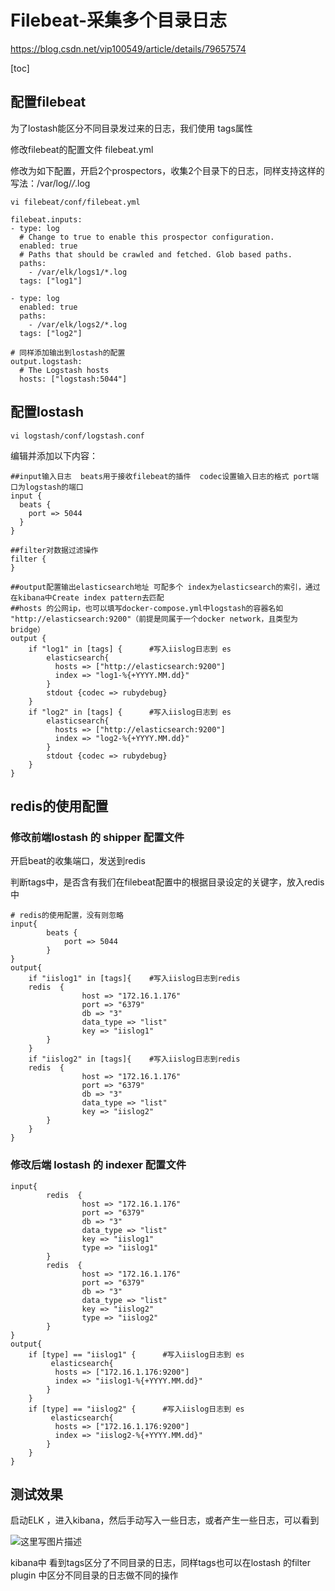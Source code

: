 # Filebeat-采集多个目录日志

https://blog.csdn.net/vip100549/article/details/79657574

[toc]

## 配置filebeat

为了lostash能区分不同目录发过来的日志，我们使用 tags属性

修改filebeat的配置文件 filebeat.yml

修改为如下配置，开启2个prospectors，收集2个目录下的日志，同样支持这样的写法：/var/log/*/*.log

```
vi filebeat/conf/filebeat.yml 
```


```
filebeat.inputs:
- type: log
  # Change to true to enable this prospector configuration.
  enabled: true
  # Paths that should be crawled and fetched. Glob based paths.
  paths:
    - /var/elk/logs1/*.log
  tags: ["log1"]
  
- type: log
  enabled: true
  paths:
    - /var/elk/logs2/*.log
  tags: ["log2"]

# 同样添加输出到lostash的配置
output.logstash:
  # The Logstash hosts
  hosts: ["logstash:5044"]
```

## 配置lostash


```
vi logstash/conf/logstash.conf
```

编辑并添加以下内容：

```
##input输入日志  beats用于接收filebeat的插件  codec设置输入日志的格式 port端口为logstash的端口
input {
  beats {
    port => 5044
  }
}

##filter对数据过滤操作
filter {
}

##output配置输出elasticsearch地址 可配多个 index为elasticsearch的索引，通过在kibana中Create index pattern去匹配
##hosts 的公网ip，也可以填写docker-compose.yml中logstash的容器名如 "http://elasticsearch:9200"（前提是同属于一个docker network，且类型为bridge）
output {
    if "log1" in [tags] {      #写入iislog日志到 es
        elasticsearch{
          hosts => ["http://elasticsearch:9200"]
          index => "log1-%{+YYYY.MM.dd}"  
        }
        stdout {codec => rubydebug}
    }
    if "log2" in [tags] {      #写入iislog日志到 es
        elasticsearch{
          hosts => ["http://elasticsearch:9200"]
          index => "log2-%{+YYYY.MM.dd}"  
        }
        stdout {codec => rubydebug}
    }
}
```

## redis的使用配置

### 修改前端lostash 的 shipper 配置文件

开启beat的收集端口，发送到redis

判断tags中，是否含有我们在filebeat配置中的根据目录设定的关键字，放入redis中


```
# redis的使用配置，没有则忽略
input{
        beats {
            port => 5044
        }
}
output{
    if "iislog1" in [tags]{    #写入iislog日志到redis
    redis  {
                host => "172.16.1.176"
                port => "6379"
                db => "3"
                data_type => "list"
                key => "iislog1"
        }
    }
    if "iislog2" in [tags]{    #写入iislog日志到redis
    redis  {
                host => "172.16.1.176"
                port => "6379"
                db => "3"
                data_type => "list"
                key => "iislog2"
        }
    }
}
```

### 修改后端 lostash 的 indexer 配置文件


```
input{
        redis  {                
                host => "172.16.1.176"
                port => "6379"
                db => "3"
                data_type => "list"
                key => "iislog1"
                type => "iislog1"
        }
        redis  {                
                host => "172.16.1.176"
                port => "6379"
                db => "3"
                data_type => "list"
                key => "iislog2"
                type => "iislog2"
        }
}
output{
    if [type] == "iislog1" {      #写入iislog日志到 es
         elasticsearch{
          hosts => ["172.16.1.176:9200"]
          index => "iislog1-%{+YYYY.MM.dd}"  
        }
    }
    if [type] == "iislog2" {      #写入iislog日志到 es
         elasticsearch{
          hosts => ["172.16.1.176:9200"]
          index => "iislog2-%{+YYYY.MM.dd}"  
        }
    }
}
```

## 测试效果

启动ELK ，进入kibana，然后手动写入一些日志，或者产生一些日志，可以看到

![这里写图片描述](https://i.loli.net/2018/03/23/5ab46a0b26e25.png)

kibana中 看到tags区分了不同目录的日志，同样tags也可以在lostash 的filter plugin 中区分不同目录的日志做不同的操作

